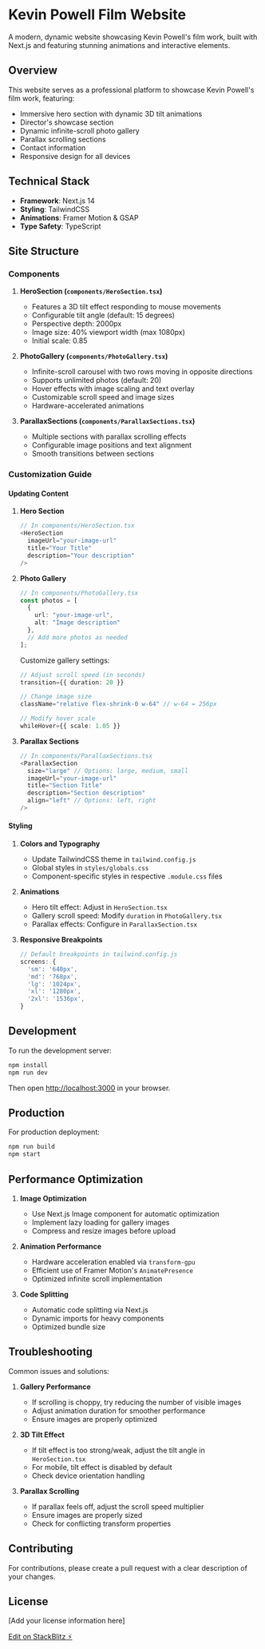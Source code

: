 # Kevin Powell Film Website

A modern, dynamic website showcasing Kevin Powell's film work, built with Next.js and featuring stunning animations and interactive elements.

## Overview

This website serves as a professional platform to showcase Kevin Powell's film work, featuring:

- Immersive hero section with dynamic 3D tilt animations
- Director's showcase section
- Dynamic infinite-scroll photo gallery
- Parallax scrolling sections
- Contact information
- Responsive design for all devices

## Technical Stack

- **Framework**: Next.js 14
- **Styling**: TailwindCSS
- **Animations**: Framer Motion & GSAP
- **Type Safety**: TypeScript

## Site Structure

### Components

1. **HeroSection (`components/HeroSection.tsx`)**
   - Features a 3D tilt effect responding to mouse movements
   - Configurable tilt angle (default: 15 degrees)
   - Perspective depth: 2000px
   - Image size: 40% viewport width (max 1080px)
   - Initial scale: 0.85

2. **PhotoGallery (`components/PhotoGallery.tsx`)**
   - Infinite-scroll carousel with two rows moving in opposite directions
   - Supports unlimited photos (default: 20)
   - Hover effects with image scaling and text overlay
   - Customizable scroll speed and image sizes
   - Hardware-accelerated animations

3. **ParallaxSections (`components/ParallaxSections.tsx`)**
   - Multiple sections with parallax scrolling effects
   - Configurable image positions and text alignment
   - Smooth transitions between sections

### Customization Guide

#### Updating Content

1. **Hero Section**
   ```typescript
   // In components/HeroSection.tsx
   <HeroSection
     imageUrl="your-image-url"
     title="Your Title"
     description="Your description"
   />
   ```

2. **Photo Gallery**
   ```typescript
   // In components/PhotoGallery.tsx
   const photos = [
     { 
       url: "your-image-url",
       alt: "Image description"
     },
     // Add more photos as needed
   ];
   ```
   
   Customize gallery settings:
   ```typescript
   // Adjust scroll speed (in seconds)
   transition={{ duration: 20 }}
   
   // Change image size
   className="relative flex-shrink-0 w-64" // w-64 = 256px
   
   // Modify hover scale
   whileHover={{ scale: 1.05 }}
   ```

3. **Parallax Sections**
   ```typescript
   // In components/ParallaxSections.tsx
   <ParallaxSection
     size="large" // Options: large, medium, small
     imageUrl="your-image-url"
     title="Section Title"
     description="Section description"
     align="left" // Options: left, right
   />
   ```

#### Styling

1. **Colors and Typography**
   - Update TailwindCSS theme in `tailwind.config.js`
   - Global styles in `styles/globals.css`
   - Component-specific styles in respective `.module.css` files

2. **Animations**
   - Hero tilt effect: Adjust in `HeroSection.tsx`
   - Gallery scroll speed: Modify `duration` in `PhotoGallery.tsx`
   - Parallax effects: Configure in `ParallaxSection.tsx`

3. **Responsive Breakpoints**
   ```javascript
   // Default breakpoints in tailwind.config.js
   screens: {
     'sm': '640px',
     'md': '768px',
     'lg': '1024px',
     'xl': '1280px',
     '2xl': '1536px',
   }
   ```

## Development

To run the development server:

```bash
npm install
npm run dev
```

Then open [http://localhost:3000](http://localhost:3000) in your browser.

## Production

For production deployment:

```bash
npm run build
npm start
```

## Performance Optimization

1. **Image Optimization**
   - Use Next.js Image component for automatic optimization
   - Implement lazy loading for gallery images
   - Compress and resize images before upload

2. **Animation Performance**
   - Hardware acceleration enabled via `transform-gpu`
   - Efficient use of Framer Motion's `AnimatePresence`
   - Optimized infinite scroll implementation

3. **Code Splitting**
   - Automatic code splitting via Next.js
   - Dynamic imports for heavy components
   - Optimized bundle size

## Troubleshooting

Common issues and solutions:

1. **Gallery Performance**
   - If scrolling is choppy, try reducing the number of visible images
   - Adjust animation duration for smoother performance
   - Ensure images are properly optimized

2. **3D Tilt Effect**
   - If tilt effect is too strong/weak, adjust the tilt angle in `HeroSection.tsx`
   - For mobile, tilt effect is disabled by default
   - Check device orientation handling

3. **Parallax Scrolling**
   - If parallax feels off, adjust the scroll speed multiplier
   - Ensure images are properly sized
   - Check for conflicting transform properties

## Contributing

For contributions, please create a pull request with a clear description of your changes.

## License

[Add your license information here]

[Edit on StackBlitz ⚡️](https://stackblitz.com/~/github.com/VyuduInc/kevin-powell)